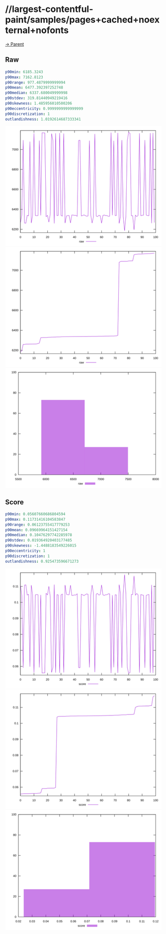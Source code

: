 
# //largest-contentful-paint/samples/pages+cached+noexternal+nofonts

[→ Parent](../..)


## Raw


```yaml
p90min: 6185.3243
p90max: 7162.8123
p90range: 977.4879999999994
p90mean: 6477.392397252748
p90median: 6337.680049999998
p90stdev: 319.81440949219416
p90skewness: 1.485956010500206
p90eccentricity: 0.9999999999999999
p90discretization: 1
outlandishness: 1.0192614687333341

```

![PLOT: raw-values](./raw/values.svg)![PLOT: raw-sorted](./raw/sorted.svg)![PLOT: raw-histogram](./raw/histogram.svg)
## Score


```yaml
p90min: 0.05607660686804594
p90max: 0.11731416104583847
p90range: 0.06123755417779253
p90mean: 0.09669964151427154
p90median: 0.10476297742285978
p90stdev: 0.019364920403177485
p90skewness: -1.4488183549226015
p90eccentricity: 1
p90discretization: 1
outlandishness: 0.925473596671273

```

![PLOT: score-values](./score/values.svg)![PLOT: score-sorted](./score/sorted.svg)![PLOT: score-histogram](./score/histogram.svg)